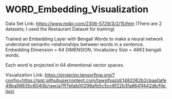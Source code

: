 # WORD_Embedding_Visualization
Data Set Link: https://www.mdpi.com/2306-5729/3/2/15/htm (There are 2 datasets; I used the Restaurant Dataset for training)

Trained an Embedding Layer with Bengali Words to make a neural network understand semantic-relationships between words in a sentence. 
Embedding Dimension = 64 DIMENSION, Vocabulary Size = 4863 bengali words.

Each word is projected in 64 dimentional vector spaces.  

Visualization Link:
https://projector.tensorflow.org/?config=https://gist.githubusercontent.com/tawsifsazid/1482062b2cbaa0afe49ba06635c6040b/raw/a7ff7efab00298afb5c5cc8f22b3fa8641f442db/file.json

